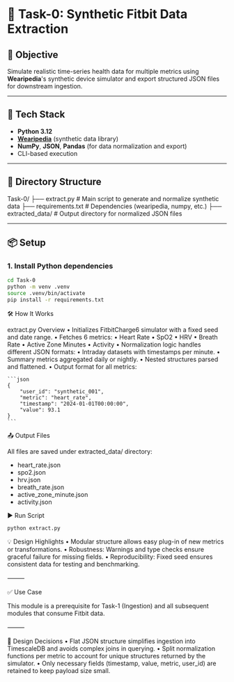 # 🧪 Task-0: Synthetic Fitbit Data Extraction

## 📌 Objective

Simulate realistic time-series health data for multiple metrics using **Wearipedia**'s synthetic device simulator and export structured JSON files for downstream ingestion.

---

## 🧱 Tech Stack

- **Python 3.12**
- [**Wearipedia**](https://github.com/snyder-lab/wearipedia) (synthetic data library)
- **NumPy**, **JSON**, **Pandas** (for data normalization and export)
- CLI-based execution

---

## 📁 Directory Structure
Task-0/
├── extract.py             # Main script to generate and normalize synthetic data
├── requirements.txt       # Dependencies (wearipedia, numpy, etc.)
├── extracted_data/        # Output directory for normalized JSON files

---

## 📦 Setup

### 1. Install Python dependencies

```bash
cd Task-0
python -m venv .venv
source .venv/bin/activate
pip install -r requirements.txt
```

🛠️ How It Works

extract.py Overview
	•	Initializes FitbitCharge6 simulator with a fixed seed and date range.
	•	Fetches 6 metrics:
	•	Heart Rate
	•	SpO2
	•	HRV
	•	Breath Rate
	•	Active Zone Minutes
	•	Activity
	•	Normalization logic handles different JSON formats:
	•	Intraday datasets with timestamps per minute.
	•	Summary metrics aggregated daily or nightly.
	•	Nested structures parsed and flattened.
	•	Output format for all metrics:

    ```json
    {
        "user_id": "synthetic_001",
        "metric": "heart_rate",
        "timestamp": "2024-01-01T00:00:00",
        "value": 93.1
    }
    ```
    
📤 Output Files

All files are saved under extracted_data/ directory:
- heart_rate.json
- spo2.json
- hrv.json
- breath_rate.json
- active_zone_minute.json
- activity.json

▶️ Run Script

```bash
python extract.py
```

💡 Design Highlights
	•	Modular structure allows easy plug-in of new metrics or transformations.
	•	Robustness: Warnings and type checks ensure graceful failure for missing fields.
	•	Reproducibility: Fixed seed ensures consistent data for testing and benchmarking.

⸻

✅ Use Case

This module is a prerequisite for Task-1 (Ingestion) and all subsequent modules that consume Fitbit data.

⸻

🧠 Design Decisions
	•	Flat JSON structure simplifies ingestion into TimescaleDB and avoids complex joins in querying.
	•	Split normalization functions per metric to account for unique structures returned by the simulator.
	•	Only necessary fields (timestamp, value, metric, user_id) are retained to keep payload size small.